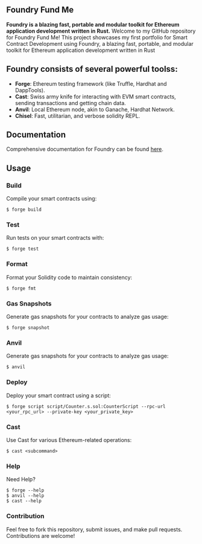 ## Foundry Fund Me

**Foundry is a blazing fast, portable and modular toolkit for Ethereum application development written in Rust.**
Welcome to my GitHub repository for Foundry Fund Me! This project showcases my first portfolio for Smart Contract Development using Foundry, a blazing fast, portable, and modular toolkit for Ethereum application development written in Rust
## Foundry consists of several powerful toolss:

-   **Forge**: Ethereum testing framework (like Truffle, Hardhat and DappTools).
-   **Cast**: Swiss army knife for interacting with EVM smart contracts, sending transactions and getting chain data.
-   **Anvil**: Local Ethereum node, akin to Ganache, Hardhat Network.
-   **Chisel**: Fast, utilitarian, and verbose solidity REPL.

## Documentation

Comprehensive documentation for Foundry can be found [here](https://book.getfoundry.sh/).

## Usage

### Build

Compile your smart contracts using:
```shell
$ forge build
```

### Test
Run tests on your smart contracts with:
```shell
$ forge test
```

### Format
Format your Solidity code to maintain consistency:
```shell
$ forge fmt
```

### Gas Snapshots
Generate gas snapshots for your contracts to analyze gas usage:
```shell
$ forge snapshot
```

### Anvil
Generate gas snapshots for your contracts to analyze gas usage:
```shell
$ anvil
```

### Deploy
Deploy your smart contract using a script:
```shell
$ forge script script/Counter.s.sol:CounterScript --rpc-url <your_rpc_url> --private-key <your_private_key>
```

### Cast
Use Cast for various Ethereum-related operations:
```shell
$ cast <subcommand>
```

### Help
Need Help?
```shell
$ forge --help
$ anvil --help
$ cast --help
```

### Contribution
Feel free to fork this repository, submit issues, and make pull requests. Contributions are welcome!